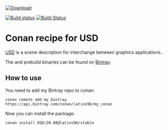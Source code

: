 [ ![Download](https://api.bintray.com/packages/latios96/my_conan/USD:latios96/images/download.svg?version=20.08:channel) ](https://bintray.com/latios96/my_conan/USD:latios96/20.08:channel/link)

[![Build status](https://ci.appveyor.com/api/projects/status/7412cbxwjx8nnlid?svg=true)](https://ci.appveyor.com/project/Latios96/conan-usd)
[![Build Status](https://travis-ci.com/Latios96/conan-USD.svg?branch=main)](https://travis-ci.com/Latios96/conan-USD)


# Conan recipe for USD

[USD](https://github.com/PixarAnimationStudios/USD) is a scene description for interchange between graphics applications.. 

The and prebuild binaries can be found on [Bintray](https://bintray.com/beta/#/latios96/my_conan/USD:latios96?tab=overview).

## How to use
You need to add my Bintray repo to conan:
```shell
conan remote add my_bintray https://api.bintray.com/conan/latios96/my_conan
```
Now you can install the package:
```shell
conan install USD/20.08@latios96/stable
